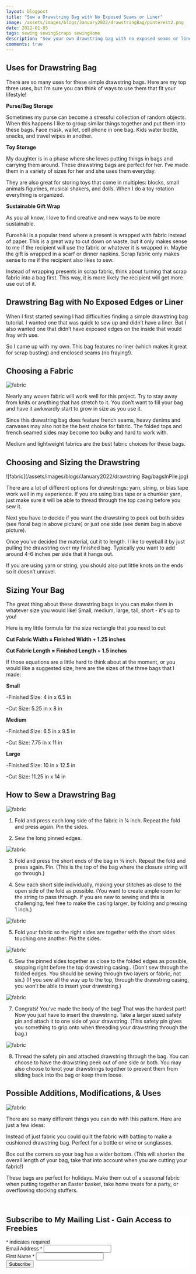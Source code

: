 ```yaml
---
layout: blogpost
title: "Sew a Drawstring Bag with No Exposed Seams or Liner"
image: /assets/images/blogs/January2022/drawstringBag/pinterest2.png
date: 2022-01-05
tags: sewing sewingScraps sewingHome
description: "Sew your own drawstring bag with no exposed seams or liner"
comments: true
---
```

## Uses for Drawstring Bag

There are so many uses for these simple drawstring bags. Here are my top three uses, but I’m sure you can think of ways to use them that fit your lifestyle!

**Purse/Bag Storage**

Sometimes my purse can become a stressful collection of random objects. When this happens I like to group similar things together and put them into these bags. Face mask, wallet, cell phone in one bag. Kids water bottle, snacks, and travel wipes in another.

**Toy Storage**

My daughter is in a phase where she loves putting things in bags and carrying them around. These drawstring bags are perfect for her. I’ve made them in a variety of sizes for her and she uses them everyday.

They are also great for storing toys that come in multiples: blocks, small animals figurines, musical shakers, and dolls. When I do a toy rotation everything is organized.

**Sustainable Gift Wrap**

As you all know, I love to find creative and new ways to be more sustainable. 

Furoshiki is a popular trend where a present is wrapped with fabric instead of paper. This is a great way to cut down on waste, but it only makes sense to me if the recipient will use the fabric or whatever it is wrapped in. Maybe the gift is wrapped in a scarf or dinner napkins. Scrap fabric only makes sense to me if the recipient also likes to sew.

Instead of wrapping presents in scrap fabric, think about turning that scrap fabric into a bag first. This way, it is more likely the recipient will get more use out of it. 

## Drawstring Bag with No Exposed Edges or Liner

When I first started sewing I had difficulties finding a simple drawstring bag tutorial. I wanted one that was quick to sew up and didn’t have a liner. But I also wanted one that didn’t have exposed edges on the inside that would fray with use.

So I came up with my own. This bag features no liner (which makes it great for scrap busting) and enclosed seams (no fraying!).

## Choosing a Fabric

![fabric](/assets/images/blogs/January2022/drawstringBag/fabric.jpg)

Nearly any woven fabric will work well for this project. Try to stay away from knits or anything that has stretch to it. You don’t want to fill your bag and have it awkwardly start to grow in size as you use it.

Since this drawstring bag does feature french seams, heavy denims and canvases may also not be the best choice for fabric. The folded tops and french seamed sides may become too bulky and hard to work with.

Medium and lightweight fabrics are the best fabric choices for these bags. 

## Choosing and Sizing the Drawstring

![fabric](/assets/images/blogs/January2022/drawstring Bag/bagsInPile.jpg)

There are a lot of different options for drawstrings: yarn, string, or bias tape work well in my experience. If you are using bias tape or a chunkier yarn, just make sure it will be able to thread through the top casing before you sew it.

Next you have to decide if you want the drawstring to peek out both sides (see floral bag in above picture) or just one side (see denim bag in above picture). 

Once you’ve decided the material, cut it to length. I like to eyeball it by just pulling the drawstring over my finished bag. Typically you want to add around 4-6 inches per side that it hangs out. 

If you are using yarn or string, you should also put little knots on the ends so it doesn’t unravel.

## Sizing Your Bag

The great thing about these drawstring bags is you can make them in whatever size you would like! Small, medium, large, tall, short - it's up to you!

Here is my little formula for the size rectangle that you need to cut:

**Cut Fabric Width = Finished Width + 1.25 inches**

**Cut Fabric Length = Finished Length + 1.5 inches**

If those equations are a little hard to think about at the moment, or you would like a suggested size, here are the sizes of the three bags that I made:

**Small**

-Finished Size: 4 in x 6.5 in

-Cut Size: 5.25 in x 8 in


**Medium**

-Finished Size: 6.5 in x 9.5 in

-Cut Size: 7.75 in x 11 in


**Large**

-Finished Size: 10 in x 12.5 in

-Cut Size: 11.25 in x 14 in

## How to Sew a Drawstring Bag

![fabric](/assets/images/blogs/January2022/drawstringBag/pinSides.jpg)

1. Fold and press each long side of the fabric in ¼ inch. Repeat the fold and press again. Pin the sides. 

2. Sew the long pinned edges.

![fabric](/assets/images/blogs/January2022/drawstringBag/pinTop.jpg)

3. Fold and press the short ends of the bag in ¾ inch. Repeat the fold and press again. Pin. (This is the top of the bag where the closure string will go through.)

4. Sew each short side individually, making your stitches as close to the open side of the fold as possible. (You want to create ample room for the string to pass through. If you are new to sewing and this is challenging, feel free to make the casing larger, by folding and pressing 1 inch.)

![fabric](/assets/images/blogs/January2022/drawstringBag/pinSidesFrenchSeams.jpg)

5. Fold your fabric so the right sides are together with the short sides touching one another. Pin the sides.

![fabric](/assets/images/blogs/January2022/drawstringBag/sewSides.jpg)

6. Sew the pinned sides together as close to the folded edges as possible, stopping right before the top drawstring casing.. (Don’t sew through the folded edges. You should be sewing through two layers or fabric, not six.) (If you sew all the way up to the top, through the drawstring casing, you won’t be able to insert your drawstring.)

![fabric](/assets/images/blogs/January2022/drawstringBag/safetyPinString.jpg)

7. Congrats! You’ve made the body of the bag! That was the hardest part! Now you just have to insert the drawstring. Take a larger sized safety pin and attach it to one side of your drawstring. (This safety pin gives you something to grip onto when threading your drawstring through the bag.)

![fabric](/assets/images/blogs/January2022/drawstringBag/drawstringClose.jpg)

8. Thread the safety pin and attached drawstring through the bag. You can choose to have the drawstring peek out of one side or both. You may also choose to knot your drawstrings together to prevent them from sliding back into the bag or keep them loose.

## Possible Additions, Modifications, & Uses

![fabric](/assets/images/blogs/January2022/drawstringBag/bagsInPile.jpg)

There are so many different things you can do with this pattern. Here are just a few ideas:

Instead of just fabric you could quilt the fabric with batting to make a cushioned drawstring bag. Perfect for a bottle or wine or sunglasses.

Box out the corners so your bag has a wider bottom. (This will shorten the overall length of your bag, take that into account when you are cutting your fabric!)

These bags are perfect for holidays. Make them out of a seasonal fabric when putting together an Easter basket, take home treats for a party, or overflowing stocking stuffers.




<br>

<!-- Begin Mailchimp Signup Form -->
<link href="//cdn-images.mailchimp.com/embedcode/classic-10_7.css" rel="stylesheet" type="text/css">
<style type="text/css">
    #mc_embed_signup{background:#fff; clear:left; font:14px Helvetica,Arial,sans-serif; }
    /* Add your own Mailchimp form style overrides in your site stylesheet or in this style block.
       We recommend moving this block and the preceding CSS link to the HEAD of your HTML file. */
</style>
<div id="mc_embed_signup">
<form action="https://Joyberrystudios.us1.list-manage.com/subscribe/post?u=eca5a397f2fb0d58dcb66315c&amp;id=99d28d5b5c" method="post" id="mc-embedded-subscribe-form" name="mc-embedded-subscribe-form" class="validate" target="_blank" novalidate>
    <div id="mc_embed_signup_scroll">
    <h2>Subscribe to My Mailing List - Gain Access to Freebies</h2>
<div class="indicates-required"><span class="asterisk">*</span> indicates required</div>
<div class="mc-field-group">
    <label for="mce-EMAIL">Email Address  <span class="asterisk">*</span>
</label>
    <input type="email" value="" name="EMAIL" class="required email" id="mce-EMAIL">
</div>
<div class="mc-field-group">
    <label for="mce-FNAME">First Name  <span class="asterisk">*</span>
</label>
    <input type="text" value="" name="FNAME" class="required" id="mce-FNAME">
</div>
    <div id="mce-responses" class="clear">
        <div class="response" id="mce-error-response" style="display:none"></div>
        <div class="response" id="mce-success-response" style="display:none"></div>
    </div>    <!-- real people should not fill this in and expect good things - do not remove this or risk form bot signups-->
    <div style="position: absolute; left: -5000px;" aria-hidden="true"><input type="text" name="b_eca5a397f2fb0d58dcb66315c_99d28d5b5c" tabindex="-1" value=""></div>
    <div class="clear"><input type="submit" value="Subscribe" name="subscribe" id="mc-embedded-subscribe" class="button"></div>
    </div>
</form>
</div>
<script type='text/javascript' src='//s3.amazonaws.com/downloads.mailchimp.com/js/mc-validate.js'></script><script type='text/javascript'>(function($) {window.fnames = new Array(); window.ftypes = new Array();fnames[0]='EMAIL';ftypes[0]='email';fnames[1]='FNAME';ftypes[1]='text';fnames[2]='LNAME';ftypes[2]='text';fnames[3]='ADDRESS';ftypes[3]='address';fnames[4]='PHONE';ftypes[4]='phone';fnames[5]='BIRTHDAY';ftypes[5]='birthday';fnames[6]='OPTIN';ftypes[6]='text';}(jQuery));var $mcj = jQuery.noConflict(true);</script>
<!--End mc_embed_signup-->

<br>
<br>
